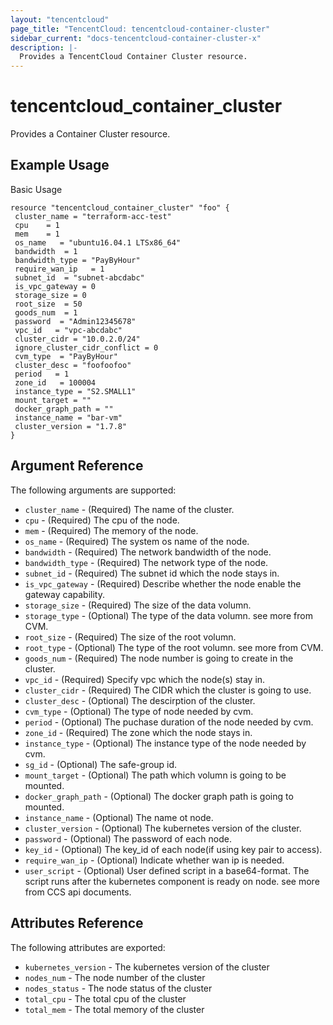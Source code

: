 ```yaml
---
layout: "tencentcloud"
page_title: "TencentCloud: tencentcloud-container-cluster"
sidebar_current: "docs-tencentcloud-container-cluster-x"
description: |-
  Provides a TencentCloud Container Cluster resource.
---
```


# tencentcloud_container_cluster

Provides a Container Cluster resource.

## Example Usage

Basic Usage

```hcl
resource "tencentcloud_container_cluster" "foo" {
 cluster_name = "terraform-acc-test"
 cpu    = 1
 mem    = 1
 os_name   = "ubuntu16.04.1 LTSx86_64"
 bandwidth  = 1
 bandwidth_type = "PayByHour"
 require_wan_ip   = 1
 subnet_id  = "subnet-abcdabc"
 is_vpc_gateway = 0
 storage_size = 0
 root_size  = 50
 goods_num  = 1
 password  = "Admin12345678"
 vpc_id   = "vpc-abcdabc"
 cluster_cidr = "10.0.2.0/24"
 ignore_cluster_cidr_conflict = 0
 cvm_type  = "PayByHour"
 cluster_desc = "foofoofoo"
 period   = 1
 zone_id   = 100004
 instance_type = "S2.SMALL1"
 mount_target = ""
 docker_graph_path = ""
 instance_name = "bar-vm"
 cluster_version = "1.7.8"
}
```

## Argument Reference

The following arguments are supported:

* `cluster_name` - (Required) The name of the cluster. 
* `cpu` - (Required) The cpu of the node. 
* `mem` - (Required) The memory of the node. 
* `os_name` - (Required) The system os name of the node. 
* `bandwidth` - (Required) The network bandwidth of the node. 
* `bandwidth_type` - (Required) The network type of the node. 
* `subnet_id` - (Required) The subnet id which the node stays in. 
* `is_vpc_gateway` - (Required) Describe whether the node enable the gateway capability. 
* `storage_size` - (Required) The size of the data volumn.
* `storage_type` - (Optional) The type of the data volumn. see more from CVM.
* `root_size` - (Required) The size of the root volumn.
* `root_type` - (Optional) The type of the root volumn. see more from CVM.
* `goods_num` - (Required) The node number is going to create in the cluster. 
* `vpc_id` - (Required) Specify vpc which the node(s) stay in. 
* `cluster_cidr` - (Required) The CIDR which the cluster is going to use. 
* `cluster_desc` - (Optional) The descirption of the cluster. 
* `cvm_type` - (Optional) The type of node needed by cvm. 
* `period` - (Optional) The puchase duration of the node needed by cvm. 
* `zone_id` - (Required) The zone which the node stays in. 
* `instance_type` - (Optional) The instance type of the node needed by cvm. 
* `sg_id` - (Optional) The safe-group id. 
* `mount_target` - (Optional) The path which volumn is going to be mounted. 
* `docker_graph_path` - (Optional) The docker graph path is going to mounted. 
* `instance_name` - (Optional) The name ot node. 
* `cluster_version` - (Optional) The kubernetes version of the cluster. 
* `password` - (Optional) The password of each node. 
* `key_id` - (Optional) The key_id of each node(if using key pair to access).
* `require_wan_ip` - (Optional) Indicate whether wan ip is needed.
* `user_script` - (Optional) User defined script in a base64-format. The script runs after the kubernetes component is ready on node. see more from CCS api documents.

## Attributes Reference

The following attributes are exported:

* `kubernetes_version` - The kubernetes version of the cluster
* `nodes_num` - The node number of the cluster
* `nodes_status` - The node status of the cluster
* `total_cpu` - The total cpu of the cluster
* `total_mem` - The total memory of the cluster
